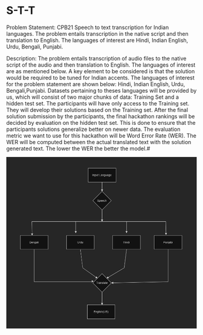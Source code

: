 # S-T-T

 Problem Statement: CPB21
 Speech to text transcription for Indian languages. The problem entails transcription in the native script and then translation to English. The languages of interest are Hindi, Indian English, Urdu, Bengali, Punjabi.
 
 Description:
 The problem entails transcription of audio files to the native script of the audio and then translation to English. The languages of interest are as mentioned below. A key element to be considered is that the solution would be required to be tuned for Indian accents. The languages of interest for the problem statement are shown below:  Hindi, Indian English‚ Urdu, Bengali,Punjabi. Datasets pertaining to theses languages will be provided by us, which will consist of two major chunks of data: Training Set and a hidden test set. The participants will have only access to the Training set. They will develop their solutions based on the Training set. After the final solution submission by the participants, the final hackathon rankings will be decided by evaluation on the hidden test set. This is done to ensure that the participants solutions generalize better on newer data. The evaluation metric we want to use for this hackathon will be Word Error Rate (WER). The WER will be computed between the actual translated text with the solution generated text. The lower the WER the better the model.#


![alt text](https://github.com/harshdeepsingh2005/S-T-T/blob/main/flowchart.jpg?raw=true)
